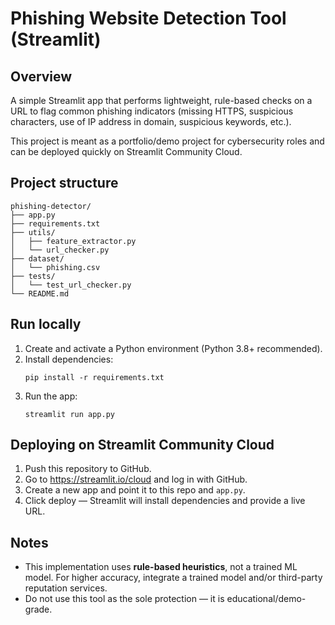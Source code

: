 # Phishing Website Detection Tool (Streamlit)

## Overview
A simple Streamlit app that performs lightweight, rule-based checks on a URL to flag common phishing indicators (missing HTTPS, suspicious characters, use of IP address in domain, suspicious keywords, etc.).

This project is meant as a portfolio/demo project for cybersecurity roles and can be deployed quickly on Streamlit Community Cloud.

## Project structure
```
phishing-detector/
├── app.py
├── requirements.txt
├── utils/
│   ├── feature_extractor.py
│   └── url_checker.py
├── dataset/
│   └── phishing.csv
├── tests/
│   └── test_url_checker.py
└── README.md
```

## Run locally
1. Create and activate a Python environment (Python 3.8+ recommended).
2. Install dependencies:
   ```
   pip install -r requirements.txt
   ```
3. Run the app:
   ```
   streamlit run app.py
   ```

## Deploying on Streamlit Community Cloud
1. Push this repository to GitHub.
2. Go to https://streamlit.io/cloud and log in with GitHub.
3. Create a new app and point it to this repo and `app.py`.
4. Click deploy — Streamlit will install dependencies and provide a live URL.

## Notes
- This implementation uses **rule-based heuristics**, not a trained ML model. For higher accuracy, integrate a trained model and/or third-party reputation services.
- Do not use this tool as the sole protection — it is educational/demo-grade.
